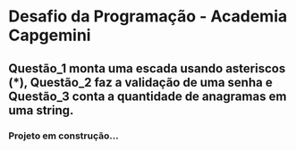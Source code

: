 # Desafio da Programação - Academia Capgemini

## Questão_1 monta uma escada usando asteriscos (\*), Questão_2 faz a validação de uma senha e Questão_3 conta a quantidade de anagramas em uma string.

### Projeto em construção...
